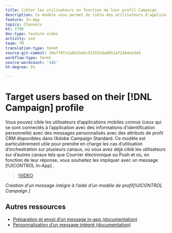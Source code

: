 ```yaml
---
title: Cibler les utilisateurs en fonction de leur profil Campaign
description: Ce modèle vous permet de cible des utilisateurs d’applications mobiles connus avec des messages personnalisés avec des attributs de profil CRM disponibles dans Adobe Campaign Standard (ACS).
feature: In-App
topics: Channels
kt: 1796
doc-type: feature video
activity: use
team: TM
translation-type: tm+mt
source-git-commit: 39e7f9fc2a6631ebc5f2555dad651a72464e4344
workflow-type: tm+mt
source-wordcount: '145'
ht-degree: 6%

---
```



# Target users based on their [!DNL Campaign] profile

Vous pouvez cible les utilisateurs d’applications mobiles connus (ceux qui se sont connectés à l’application avec des informations d’identification personnelle) avec des messages personnalisés avec des attributs de profil CRM disponibles dans l’Adobe Campaign Standard. Ce modèle est particulièrement utile pour prendre en charge les cas d’utilisation d’orchestration sur plusieurs canaux, où vous avez déjà ciblé les utilisateurs sur d’autres canaux tels que Courrier électronique ou Push et où, en fonction de leur réponse, vous souhaitez les impliquer avec un message [!UICONTROL In-App] .

>[!VIDEO](https://video.tv.adobe.com/v/26200?quality=12)

*Création d’un message intégré à l’aide d’un modèle de profil[!UICONTROL Campaign ]*

## Autres ressources

* [Préparation et envoi d’un message in-app (documentation)](https://docs.adobe.com/content/help/en/campaign-standard/using/communication-channels/in-app-messaging/preparing-and-sending-an-in-app-message.html)
* [Personnalisation d’un message intégré (documentation)](https://docs.adobe.com/content/help/en/campaign-standard/using/communication-channels/in-app-messaging/customizing-an-in-app-message.html)

